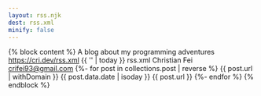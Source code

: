 ```yaml
---
layout: rss.njk
dest: rss.xml
minify: false
---
```

{% block content %}
<rss xmlns:dc="http://purl.org/dc/elements/1.1/" xmlns:content="http://purl.org/rss/1.0/modules/content/" xmlns:atom="http://www.w3.org/2005/Atom" version="2.0">
  <channel>
    <title>Christian Fei's Blog</title>
    <subtitle>A blog about my programming adventures</subtitle>
    <link>https://cri.dev/rss.xml</link>
    <updated>{{ '' | today }}</updated>
    <id>rss.xml</id>
    <author>
      <name>Christian Fei</name>
      <email>crifei93@gmail.com</email>
    </author>
    {%- for post in collections.post | reverse %}
    <entry>
      <title>{{ post.data.title }}</title>
      <link>{{ post.url | withDomain }}</link>
      <updated>{{ post.data.date | isoday }}</updated>
      <id>{{ post.url }}</id>
      <content><![CDATA[{{post.text}}]]></content>
    </entry>
    {%- endfor %}
  </channel>
</rss>
{% endblock %}
